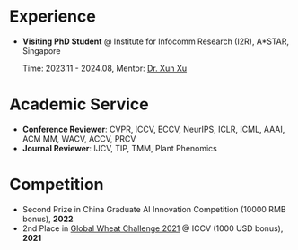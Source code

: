 # Experience
- **Visiting PhD Student** @ Institute for Infocomm Research (I2R), A*STAR, Singapore

  Time: 2023.11 - 2024.08, Mentor: [Dr. Xun Xu](https://alex-xun-xu.github.io/)


# Academic Service
- **Conference Reviewer**: CVPR, ICCV, ECCV, NeurIPS, ICLR, ICML, AAAI, ACM MM, WACV, ACCV, PRCV
- **Journal Reviewer**: IJCV, TIP, TMM, Plant Phenomics


# Competition
- Second Prize in China Graduate AI Innovation Competition (10000 RMB bonus), **2022**
- 2nd Place in [Global Wheat Challenge 2021](https://www.aicrowd.com/challenges/global-wheat-challenge-2021) @ ICCV (1000 USD bonus), **2021**
